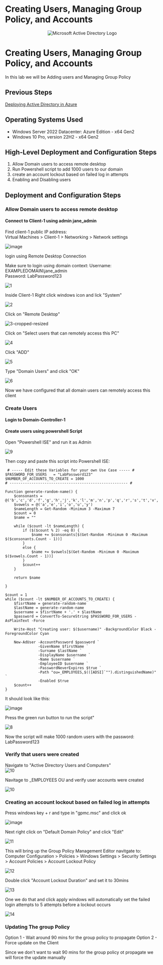 # Creating Users, Managing Group Policy, and Accounts

<p align="center">
<img src="https://github.com/user-attachments/assets/0bb09e28-c161-451f-a72d-9e0315fc433d" alt="Microsoft Active Directory Logo"/>
</p>


<h1>Creating Users, Managing Group Policy, and Accounts</h1>
In this lab we will be Adding users and Managing Group Policy 

## Previous Steps

[Deploying Active Directory in Azure](https://github.com/RobGaughan/Deploying-Active-Directory-in-Azure/)

<h2>Operating Systems Used </h2>

- Windows Server 2022 Datacenter: Azure Edition - x64 Gen2  
- Windows 10 Pro, version 22H2 - x64 Gen2  

<h2>High-Level Deployment and Configuration Steps</h2>

1. Allow Domain users to access remote desktop
2. Run Powershell script to add 1000 users to our domain
3. create an account lockout based on failed log in attempts
4. Enabling and Disabling users

<h2>Deployment and Configuration Steps</h2>

### Allow Domain users to access remote desktop
#### Connect to Client-1 using admin jane_admin

Find client-1 public IP address:  
Virtual Machines > Client-1 > Networking > Network settings 

![image](https://github.com/user-attachments/assets/35965722-d05f-4c90-be6c-a737d71cd161)


login using Remote Desktop Connection 

Make sure to login using domain context:
Username: EXAMPLEDOMAIN\jane_admin  
Password: LabPassword123

![1](https://github.com/user-attachments/assets/9c63688e-c4d1-4e88-8a89-51f1cc083a79)


Inside Client-1 Right click windows icon and lick "System"

![2](https://github.com/user-attachments/assets/aefe1fff-8043-477f-b5aa-df8eb360dd01)

Click on "Remote Desktop" 

![3-cropped-resized](https://github.com/user-attachments/assets/656515c0-3079-4c75-a0b0-037804794971)

Click on "Select users that can remotely access this PC"  

![4](https://github.com/user-attachments/assets/87fad318-4313-442d-9686-98934a81d4dd)

Click "ADD"

![5](https://github.com/user-attachments/assets/9c895dfc-6a48-4628-86ad-3d2fda6f8783)

Type "Domain Users" and click "OK"  

![6](https://github.com/user-attachments/assets/4f7b37f6-dfce-4563-ad13-3f0514b45bdd)

Now we have configured that all domain users can remotely access this client

### Create Users

#### Login to Domain-Controller-1

#### Create users using powershell Script

Open "Powershell ISE" and run it as Admin

![9](https://github.com/user-attachments/assets/0a24286e-2123-44f1-96b5-e22cd18f66ae)


Then copy and paste this script into Powershell ISE:

```
 # ----- Edit these Variables for your own Use Case ----- #
$PASSWORD_FOR_USERS   = "LabPassword123"
$NUMBER_OF_ACCOUNTS_TO_CREATE = 1000
# ------------------------------------------------------ #

Function generate-random-name() {
    $consonants = @('b','c','d','f','g','h','j','k','l','m','n','p','q','r','s','t','v','w','x','z')
    $vowels = @('a','e','i','o','u','y')
    $nameLength = Get-Random -Minimum 3 -Maximum 7
    $count = 0
    $name = ""

    while ($count -lt $nameLength) {
        if ($($count % 2) -eq 0) {
            $name += $consonants[$(Get-Random -Minimum 0 -Maximum $($consonants.Count - 1))]
        }
        else {
            $name += $vowels[$(Get-Random -Minimum 0 -Maximum $($vowels.Count - 1))]
        }
        $count++
    }

    return $name

}

$count = 1
while ($count -lt $NUMBER_OF_ACCOUNTS_TO_CREATE) {
    $fisrtName = generate-random-name
    $lastName = generate-random-name
    $username = $fisrtName + '.' + $lastName
    $password = ConvertTo-SecureString $PASSWORD_FOR_USERS -AsPlainText -Force

    Write-Host "Creating user: $($username)" -BackgroundColor Black -ForegroundColor Cyan
    
    New-AdUser -AccountPassword $password `
               -GivenName $firstName `
               -Surname $lastName `
               -DisplayName $username `
               -Name $username `
               -EmployeeID $username `
               -PasswordNeverExpires $true `
               -Path "ou=_EMPLOYEES,$(([ADSI]`"").distinguishedName)" `
               -Enabled $true
    $count++
}

```

It should look like this: 

![image](https://github.com/user-attachments/assets/9440e721-ea7f-49e7-8450-a8875f8e856b)

Press the green run button to run the script"

![8](https://github.com/user-attachments/assets/c42cf480-6785-4db6-b10d-782f3aea9de3)

Now the script will make 1000 random users with the password: LabPassword123

### Verify that users were created

Navigate to "Active Directory Users and Computers"  
![10](https://github.com/user-attachments/assets/657fa35d-c384-453f-be04-7172b9d812f3)

Navitage to _EMPLOYEES OU and verify user accounts were created

![10](https://github.com/user-attachments/assets/30be5521-8a2a-4612-a5e7-f16943003a2a)

### Creating an account lockout based on failed log in attempts

Press windows key + r and type in "gpmc.msc" and click ok

![image](https://github.com/user-attachments/assets/a57eba77-f82e-43f3-a10b-ff85729860a7)

Next right click on "Default Domain Policy" and click "Edit"

![11](https://github.com/user-attachments/assets/7b9459af-4d58-42ff-a79a-f3e423919cbe)

This will bring up the Group Policy Management Editor navitgate to:
Computer Configuration > Policies > Windows Settings > Security Settings > Account Policies > Account Lockout Policy


![12](https://github.com/user-attachments/assets/7a3935e9-074b-4635-ad9f-9b4cca6b92a2)

Double click "Account Lockout Duration" and set it to 30mins

![13](https://github.com/user-attachments/assets/1c1a57c2-ea38-4be0-bf81-667f3440e8c4)

One we do that and click apply windows will automatically set the failed login attempts to 5 attempts before a lockout occurs

![14](https://github.com/user-attachments/assets/30b92a95-90ee-4630-bc36-037435758359)


### Updating The group Policy 

Option 1 - Wait around 90 mins for the group policy to propagate 
Option 2 - Force update on  the Client

Since we don't want to wait 90 mins for the group policy ot propagate we will force the update manually 
